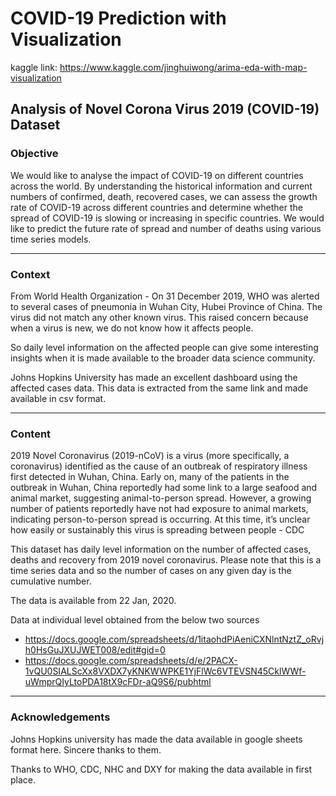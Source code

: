 # COVID-19 Prediction with Visualization
kaggle link: https://www.kaggle.com/jinghuiwong/arima-eda-with-map-visualization

## Analysis of Novel Corona Virus 2019 (COVID-19) Dataset


### Objective
We would like to analyse the impact of COVID-19 on different countries across the world. By understanding the historical information and current numbers of confirmed, death, recovered cases, we can assess the growth rate of COVID-19 across different countries and determine whether the spread of COVID-19 is slowing or increasing in specific countries. We would like to predict the future rate of spread and number of deaths using various time series models.   

---

### Context
From World Health Organization - On 31 December 2019, WHO was alerted to several cases of pneumonia in Wuhan City, Hubei Province of China. The virus did not match any other known virus. This raised concern because when a virus is new, we do not know how it affects people.

So daily level information on the affected people can give some interesting insights when it is made available to the broader data science community.

Johns Hopkins University has made an excellent dashboard using the affected cases data. This data is extracted from the same link and made available in csv format.

---

### Content
2019 Novel Coronavirus (2019-nCoV) is a virus (more specifically, a coronavirus) identified as the cause of an outbreak of respiratory illness first detected in Wuhan, China. Early on, many of the patients in the outbreak in Wuhan, China reportedly had some link to a large seafood and animal market, suggesting animal-to-person spread. However, a growing number of patients reportedly have not had exposure to animal markets, indicating person-to-person spread is occurring. At this time, it’s unclear how easily or sustainably this virus is spreading between people - CDC

This dataset has daily level information on the number of affected cases, deaths and recovery from 2019 novel coronavirus. Please note that this is a time series data and so the number of cases on any given day is the cumulative number.

The data is available from 22 Jan, 2020.

Data at individual level obtained from the below two sources

- https://docs.google.com/spreadsheets/d/1itaohdPiAeniCXNlntNztZ_oRvjh0HsGuJXUJWET008/edit#gid=0
- https://docs.google.com/spreadsheets/d/e/2PACX-1vQU0SIALScXx8VXDX7yKNKWWPKE1YjFlWc6VTEVSN45CklWWf-uWmprQIyLtoPDA18tX9cFDr-aQ9S6/pubhtml


---

### Acknowledgements
Johns Hopkins university has made the data available in google sheets format here. Sincere thanks to them.

Thanks to WHO, CDC, NHC and DXY for making the data available in first place.
